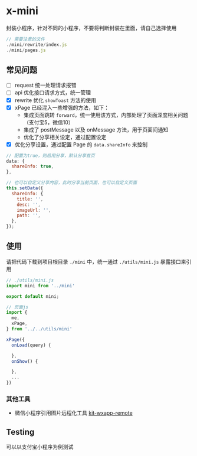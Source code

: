 # x-mini

封装小程序，针对不同的小程序，不要将判断封装在里面，请自己选择使用

```js
// 需要注意的文件
./mini/rewrite/index.js
./mini/pages.js
```

## 常见问题

- [ ] request 统一处理请求报错
- [ ] api 优化接口请求方式，统一管理
- [x] rewrite 优化 `showToast` 方法的使用
- [x] xPage 已经混入一些增强的方法，如下：
  - 集成页面跳转 `forward`，统一使用该方式，内部处理了页面深度相关问题（支付宝5，微信10）
  - 集成了 postMessage 以及 onMessage 方法，用于页面间通知
  - 优化了分享相关设定，通过配置设定
- [x] 优化分享设置，通过配置 Page 的 `data.shareInfo` 来控制

```js
// 配置为true，则启用分享，默认分享首页
data: {
  shareInfo: true,
},

// 也可以自定义分享内容，此时分享当前页面，也可以自定义页面
this.setData({
  shareInfo: {
    title: '',
    desc: '',
    imageUrl: '',
    path: '',
  },
});
```

## 使用

请把代码下载到项目根目录 `./mini` 中，统一通过 `./utils/mini.js` 暴露接口来引用

```js
// ./utils/mini.js
import mini from '../mini'

export default mini;
```

```page.js
// 页面js
import {
  me,
  xPage,
} from '../../utils/mini'

xPage({
  onLoad(query) {

  },
  onShow() {

  },
  ...
})
```

### 其他工具

- 微信小程序引用图片远程化工具 [kit-wxapp-remote](https://github.com/jskit/kit-wxapp-remote)

## Testing

可以以支付宝小程序为例测试
